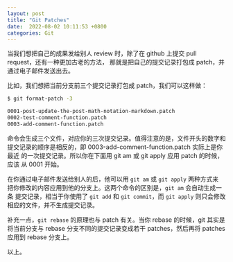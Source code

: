 ```yaml
---
layout: post
title: "Git Patches"
date:  2022-08-02 10:11:53 +0800
categories: Git
---
```


当我们想把自己的成果发给别人 review 时，除了在 github 上提交 pull request，还有一种更加古老的方法，
那就是把自己的提交记录打包成 patch，并通过电子邮件发送出去。

比如，我们想把当前分支前三个提交记录打包成 patch，我们可以这样做：
```sh
$ git format-patch -3

0001-post-update-the-post-math-notation-markdown.patch
0002-test-comment-function.patch
0003-add-comment-function.patch
```
命令会生成三个文件，对应你的三次提交记录。值得注意的是，文件开头的数字和
提交记录的顺序是相反的，即 0003-add-comment-function.patch 实际上是你最近
的一次提交记录。所以你在下面用 git am 或 git apply 应用 patch 的时候，应该
从 0001 开始。

在你通过电子邮件发送给别人的后，他可以用 `git am` 或 `git apply` 两种方式来
把你修改的内容应用到他的分支上。这两个命令的区别是，`git am` 会自动生成一条
提交记录，相当于你使用了 `git add` 和 `git commit`，而 `git apply` 则只会修改
相应的文件，并不生成提交记录。

补充一点，`git rebase` 的原理也与 patch 有关。当你 rebase 的时候，git 其实是
将当前分支与 rebase 分支不同的提交记录变成若干 patches，然后再将 patches 应用到
rebase 分支上。

以上。
